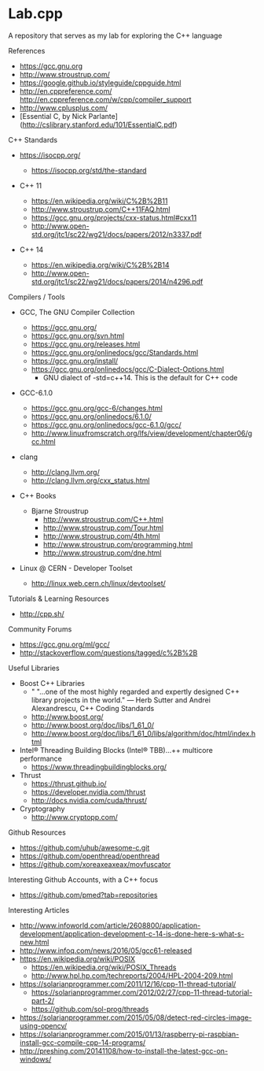 # Lab.cpp
A repository that serves as my lab for exploring the C++ language

References
* https://gcc.gnu.org
* http://www.stroustrup.com/
* https://google.github.io/styleguide/cppguide.html
* http://en.cppreference.com/
	 http://en.cppreference.com/w/cpp/compiler_support
* http://www.cplusplus.com/
* [Essential C, by Nick Parlante] (http://cslibrary.stanford.edu/101/EssentialC.pdf)


C++ Standards
* https://isocpp.org/
	* https://isocpp.org/std/the-standard

* C++ 11
	* https://en.wikipedia.org/wiki/C%2B%2B11
	* http://www.stroustrup.com/C++11FAQ.html
	* https://gcc.gnu.org/projects/cxx-status.html#cxx11
	* http://www.open-std.org/jtc1/sc22/wg21/docs/papers/2012/n3337.pdf

* C++ 14
	* https://en.wikipedia.org/wiki/C%2B%2B14
	* http://www.open-std.org/jtc1/sc22/wg21/docs/papers/2014/n4296.pdf 


Compilers / Tools
* GCC, The GNU Compiler Collection
	* https://gcc.gnu.org/
	* https://gcc.gnu.org/svn.html
	* https://gcc.gnu.org/releases.html
	* https://gcc.gnu.org/onlinedocs/gcc/Standards.html
	* https://gcc.gnu.org/install/
	* https://gcc.gnu.org/onlinedocs/gcc/C-Dialect-Options.html
		* GNU dialect of -std=c++14. This is the default for C++ code

* GCC-6.1.0
	* https://gcc.gnu.org/gcc-6/changes.html
	* https://gcc.gnu.org/onlinedocs/6.1.0/
	* https://gcc.gnu.org/onlinedocs/gcc-6.1.0/gcc/
	* http://www.linuxfromscratch.org/lfs/view/development/chapter06/gcc.html

* clang
	* http://clang.llvm.org/
	* http://clang.llvm.org/cxx_status.html

* C++ Books
	* Bjarne Stroustrup
		* http://www.stroustrup.com/C++.html
		* http://www.stroustrup.com/Tour.html
		* http://www.stroustrup.com/4th.html
		* http://www.stroustrup.com/programming.html
		* http://www.stroustrup.com/dne.html
* Linux @ CERN - Developer Toolset
	* http://linux.web.cern.ch/linux/devtoolset/
		

Tutorials & Learning Resources
* http://cpp.sh/


Community Forums
* https://gcc.gnu.org/ml/gcc/
* http://stackoverflow.com/questions/tagged/c%2B%2B


Useful Libraries
* Boost C++ Libraries
  * " "...one of the most highly regarded and expertly designed C++ library projects in the world." — Herb Sutter and Andrei Alexandrescu, C++ Coding Standards
  * http://www.boost.org/
  * http://www.boost.org/doc/libs/1_61_0/
  * http://www.boost.org/doc/libs/1_61_0/libs/algorithm/doc/html/index.html
* Intel® Threading Building Blocks (Intel® TBB)...++ multicore performance
  * https://www.threadingbuildingblocks.org/
* Thrust
  * https://thrust.github.io/
  * https://developer.nvidia.com/thrust
  * http://docs.nvidia.com/cuda/thrust/
* Cryptography
  * http://www.cryptopp.com/


Github Resources
* https://github.com/uhub/awesome-c.git
* https://github.com/openthread/openthread
* https://github.com/xoreaxeaxeax/movfuscator


Interesting Github Accounts, with a C++ focus
* https://github.com/pmed?tab=repositories


Interesting Articles
* http://www.infoworld.com/article/2608800/application-development/application-development-c-14-is-done-here-s-what-s-new.html
* http://www.infoq.com/news/2016/05/gcc61-released
* https://en.wikipedia.org/wiki/POSIX
  * https://en.wikipedia.org/wiki/POSIX_Threads 
  * http://www.hpl.hp.com/techreports/2004/HPL-2004-209.html
* https://solarianprogrammer.com/2011/12/16/cpp-11-thread-tutorial/
  * https://solarianprogrammer.com/2012/02/27/cpp-11-thread-tutorial-part-2/
  * https://github.com/sol-prog/threads
* https://solarianprogrammer.com/2015/05/08/detect-red-circles-image-using-opencv/
* https://solarianprogrammer.com/2015/01/13/raspberry-pi-raspbian-install-gcc-compile-cpp-14-programs/
* http://preshing.com/20141108/how-to-install-the-latest-gcc-on-windows/


